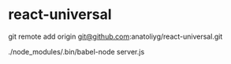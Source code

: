 # react-universal


git remote add origin git@github.com:anatoliyg/react-universal.git

./node_modules/.bin/babel-node server.js
